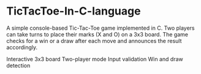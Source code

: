 # TicTacToe-In-C-language
A simple console-based Tic-Tac-Toe game implemented in C. Two players can take turns to place their marks (X and O) on a 3x3 board. The game checks for a win or a draw after each move and announces the result accordingly.

Interactive 3x3 board
Two-player mode
Input validation
Win and draw detection
